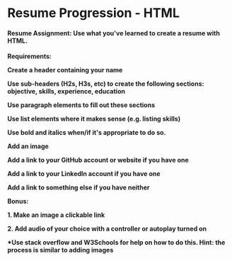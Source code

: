 # Resume Progression - HTML

#### **Resume Assignment: Use what you've learned to create a resume with HTML.**

**Requirements:**

**Create a header containing your name**

**Use sub-headers \(H2s, H3s, etc\) to create the following sections: objective, skills, experience, education**

**Use paragraph elements to fill out these sections**

**Use list elements where it makes sense \(e.g. listing skills\)**

**Use bold and italics when/if it's appropriate to do so.**

**Add an image**

**Add a link to your GitHub account or website if you have one**

**Add a link to your LinkedIn account if you have one**

**Add a link to something else if you have neither**

**Bonus:**

**1. Make an image a clickable link**

**2. Add audio of your choice with a controller or autoplay turned on**

**\*Use stack overflow and W3Schools for help on how to do this. Hint: the process is similar to adding images**  


